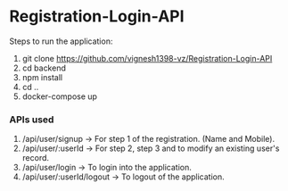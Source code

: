 # Registration-Login-API
Steps to run the application:
  1. git clone https://github.com/vignesh1398-vz/Registration-Login-API
  2. cd backend
  3. npm install
  4. cd ..
  5. docker-compose up

### APIs used
  1. /api/user/signup  ->  For step 1 of the registration. (Name and Mobile).
  2. /api/user/:userId ->  For step 2, step 3 and to modify an existing user's record.
  3. /api/user/login   -> To login into the application.
  4. /api/user/:userId/logout -> To logout of the application.
